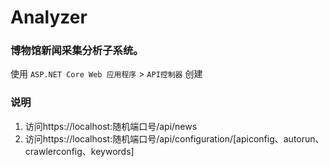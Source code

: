 # Analyzer

### 博物馆新闻采集分析子系统。
使用 `ASP.NET Core Web 应用程序` > `API控制器` 创建
### 说明
1. 访问https://localhost:随机端口号/api/news
2. 访问https://localhost:随机端口号/api/configuration/[apiconfig、autorun、crawlerconfig、keywords]
   
